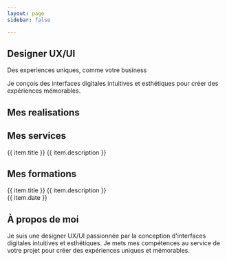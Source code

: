 ```yaml
---
layout: page
sidebar: false

---
```


<div class="px-6 md:px-12">
  <section
    id="hero"
    aria-labelledby="hero-heading"
    class="h-[calc(100vh-64px)] relative flex flex-col justify-center"
  >
    <div class="max-w-screen-xl mx-auto w-full px-4 sm:px-6 lg:px-8">
      <div class="flex flex-col md:flex-row gap-12 md:gap-20 items-center justify-center">
        <div class="flex-1 flex justify-center items-center text-center md:text-left">
          <div class="max-w-xl">
             <h1 id="hero-heading" class="text-4xl font-bold mb-4">Designer UX/UI</h1>
            <p class="text-4xl font-bold mb-4 text-secondary">Des experiences uniques, comme votre business</p>
            <p class="text-lg text-gray-700 mb-8">Je conçois des interfaces digitales intuitives et esthétiques pour créer des expériences mémorables.</p>
            <div class="flex flex-row gap-4 lg:gap-5 justify-center md:justify-start">
              <VPButton theme="brand" text="Explorer mes realisations" href="#mes-realisations"/>
              <VPButton theme="alt" text="Me contacter" href="https://www.linkedin.com/in/catherinevu436-78/"/>
            </div>
          </div>
        </div>
        <div class="flex-1 flex justify-center items-center relative mt-10 md:mt-0">
          <VPImage image="/ui_ux_designer.png" alt="UI UX Designer" class="z-10 w-80 h-80 md:w-96 md:h-96 object-contain"/>
          <VPImage image="/hero_image_background.png" alt="background_shape" class="-z-10 w-80 h-80 md:w-96 md:h-96 absolute object-contain"/>
        </div>
      </div>
    </div>
    <div class="absolute bottom-8 left-1/2 -translate-x-1/2">
       <a href="#mes-realisations">
        <VPImage image="/down_arrow.png" class="hidden md:flex w-12 h-12 hover:opacity-80 transition-opacity"/>
      </a>
    </div>
  </section>
  <section
    id="mes-realisations"
    aria-labelledby="realisations-heading"
    class="py-16 md:py-20"
  >
    <div class="max-w-screen-xl mx-auto px-4 sm:px-6 lg:px-8 flex flex-col items-center justify-center">
      <h2 id="realisations-heading" class="text-3xl text-center font-bold mb-12">Mes realisations</h2>
      <Carousel
        class="w-full max-w-5xl"
        :opts="{ loop: true, align: 'center' }"
        :plugins="[Autoplay({ delay: 4000, stopOnInteraction: false })]"
        @init-api="setApi"
      >
        <CarouselContent class="-ml-4"> <CarouselItem
            v-for="(item, index) in carousel_items"
            :key="index"
            class="pl-4 md:basis-1/2 lg:basis-1/3"
          >
              <Card class="overflow-hidden"> <CardContent class="flex items-center justify-center p-0">
                  <AspectRatio :ratio="16 / 9">
                    <a :href="item.href" target="_blank" rel="noopener noreferrer" class="block hover:opacity-90 transition-opacity">
                      <VPImage :image="item.img" alt="Project image" class="object-cover w-full h-full"/>
                      </a>
                  </AspectRatio>
                </CardContent>
                </Card>
          </CarouselItem>
        </CarouselContent>
        </Carousel>
    </div>
  </section>
  <section
    id="services"
    aria-labelledby="services-heading"
    class="py-16 md:py-20 bg-gray-50"
  >
    <div class="max-w-screen-xl mx-auto px-4 sm:px-6 lg:px-8 flex flex-col items-center justify-center">
      <h2 id="services-heading" class="text-3xl text-center font-bold mb-12">Mes services</h2>
      <div class="grid grid-cols-1 md:grid-cols-2 lg:grid-cols-3 gap-8 md:gap-10">
        <Card v-for="(item, index) in card_items" :key="index" class="flex flex-col">
          <CardHeader>
            <VPImage :image="item.img" alt="" class="w-full h-48 object-cover mb-4 rounded-t-lg"/>
            <CardTitle>{{ item.title }}</CardTitle>
            <CardDescription>{{ item.description }}</CardDescription>
          </CardHeader>
          </Card>
      </div>
      <div class="mt-12">
        <VPButton theme="brand" text="Discutons de votre projet" href="https://www.linkedin.com/in/catherinevu436-78/"/>
      </div>
    </div>
  </section>
  <section
    id="formations"
    aria-labelledby="formations-heading"
    class="py-16 md:py-20"
  >
    <div class="max-w-screen-xl mx-auto px-4 sm:px-6 lg:px-8 flex flex-col items-center justify-center">
      <h2 id="formations-heading" class="text-3xl text-center font-bold mb-12">Mes formations</h2>
      <div class="grid grid-cols-1 md:grid-cols-2 lg:grid-cols-3 gap-8 md:gap-10">
         <Card v-for="(item, index) in formations" :key="index" class="w-full flex flex-col">
          <CardHeader class="flex-grow"> <CardTitle>{{ item.title }}</CardTitle>
            <CardDescription>{{ item.description }}</CardDescription>
          </CardHeader>
          <CardContent> <div class="flex flex-row items-center pt-4 border-t border-gray-200 mt-4"> <VPImage :image="item.image" alt="Formation image" class="max-w-12 max-h-12 object-cover"/> <span class="ml-4 text-sm text-gray-600">{{ item.date }}</span> </div>
          </CardContent>
        </Card>
      </div>
    </div>
  </section>
  <section
    id="a-propos"
    aria-labelledby="about-heading"
    class="py-16 md:py-20 bg-gray-50"
  >
    <div class="max-w-screen-xl mx-auto px-4 sm:px-6 lg:px-8 flex flex-col items-center justify-center">
      <h2 id="about-heading" class="text-3xl text-center font-bold mb-12">À propos de moi</h2>
      <Card class="w-full max-w-4xl overflow-hidden"> <div class="flex flex-col md:flex-row items-center">
          <div class="flex-1 p-6 md:p-8"> <CardDescription class="text-lg mb-6"> Je suis une designer UX/UI passionnée par la conception d'interfaces digitales intuitives et esthétiques. Je mets mes compétences au service de votre projet pour créer des expériences uniques et mémorables.
            </CardDescription>
            <VPButton theme="brand" text="Me contacter" href="https://www.linkedin.com/in/catherinevu436-78/"/>
          </div>
          <div class="w-full md:w-1/3 lg:w-1/2 flex-shrink-0">
             <AspectRatio :ratio="1 / 1" class="bg-gray-100">
               <VPImage image="/ui_ux_designer.png" alt="Portrait de Catherine Vu" class="object-cover w-full h-full"/>
             </AspectRatio>
          </div>
        </div>
      </Card>
    </div>
  </section>
</div>



<script setup lang="ts">
import { Card, CardContent, CardHeader, CardTitle, CardDescription } from '@/components/ui/card'
import { AspectRatio } from '@/components/ui/aspect-ratio'
import { ref, watch } from 'vue'
import { VPButton, VPImage } from 'vitepress/theme'
import { Carousel, CarouselContent, CarouselItem, type CarouselApi, type EmblaCarouselType, type EmblaEventType } from '@/components/ui/carousel'
import Autoplay from 'embla-carousel-autoplay'
import { watchOnce } from '@vueuse/core'

const api = ref<CarouselApi>()
let cleanupTween: (() => void) | null = null; // Store cleanup function

function setApi(val: CarouselApi) {
  api.value = val
}

// --- Embla Scale Tween Logic ---
const TWEEN_FACTOR_BASE = 0.52 // Adjust this to control scale difference (lower = less difference)
let tweenFactor = 0
let tweenNodes: HTMLElement[] = []

const numberWithinRange = (number: number, min: number, max: number): number =>
  Math.min(Math.max(number, min), max)

const setupTweenScale = (emblaApi: EmblaCarouselType): { cleanup: () => void } => {
  tweenNodes = emblaApi.slideNodes() // Get slide nodes

  const setTweenFactor = (): void => {
      // Base tween factor multiplied by the number of snaps
      tweenFactor = TWEEN_FACTOR_BASE * emblaApi.scrollSnapList().length
  }

  const tweenScale = (
    eventName?: EmblaEventType
  ): void => {
    const engine = emblaApi.internalEngine()
    const scrollProgress = emblaApi.scrollProgress()
    const slidesInView = emblaApi.slidesInView()
    const isScrollEvent = eventName === 'scroll'

    emblaApi.scrollSnapList().forEach((scrollSnap, snapIndex) => {
      let diffToTarget = scrollSnap - scrollProgress
      const slidesInSnap = engine.slideRegistry[snapIndex]

      slidesInSnap.forEach((slideIndex) => {
        if (isScrollEvent && !slidesInView.includes(slideIndex)) return

        if (engine.options.loop) {
          engine.slideLooper.loopPoints.forEach((loopItem) => {
            const target = loopItem.target()

            if (slideIndex === loopItem.index && target !== 0) {
              const sign = Math.sign(target)

              if (sign === -1) {
                diffToTarget = scrollSnap - (1 + scrollProgress)
              }
              if (sign === 1) {
                diffToTarget = scrollSnap + (1 - scrollProgress)
              }
            }
          })
        }

        const tweenValue = 1 - Math.abs(diffToTarget * tweenFactor)
        const scale = numberWithinRange(tweenValue, 0, 1).toString()
        const tweenNode = tweenNodes[slideIndex]
        tweenNode.style.flexBasis = `scale(${scale})`
      })
    })
  }

  // Initial setup
  setTweenFactor()
  tweenScale()

  // Add listeners
  emblaApi
    .on('reInit', setTweenFactor)
    .on('reInit', tweenScale)
    .on('scroll', tweenScale)
    .on('slideFocus', tweenScale) // Use slideFocus for better active state handling

  // Return cleanup function
  return {
      cleanup: (): void => {
          tweenNodes.forEach((slide) => slide.removeAttribute('style')) // Remove styles on cleanup
          // Important: Remove listeners to prevent memory leaks
          emblaApi
            .off('reInit', setTweenFactor)
            .off('reInit', tweenScale)
            .off('scroll', tweenScale)
            .off('slideFocus', tweenScale)
      }
  }
}

// Watch for API initialization
watchOnce(api, (emblaApi) => {
  if (!emblaApi) return;
  const { cleanup } = setupTweenScale(emblaApi);
  cleanupTween = cleanup; // Store cleanup function
});

// Ensure cleanup happens when the component unmounts or api changes
watch(api, (newApi, oldApi, onInvalidate) => {
    if (cleanupTween) {
        cleanupTween(); // Clean up previous instance listeners/styles
        cleanupTween = null;
    }
    if (newApi) {
        const { cleanup } = setupTweenScale(newApi);
        cleanupTween = cleanup; // Store new cleanup function
    }
    // Vue's watch cleanup registration
    onInvalidate(() => {
        if (cleanupTween) {
            cleanupTween();
        }
    });
});

// --- Carousel Items Data ---
const carousel_items = [
  {
    img: "/Accueil_sizodor.png",
    href: "https://www.figma.com/proto/nMsZgDg1NYrGEVm3zODKfm/Sizodor?page-id=69%3A1261&node-id=67-443&viewport=1848%2C878%2C0.06&t=rGdaUooJefCVKPsx-1&scaling=scale-down&content-scaling=fixed&starting-point-node-id=67%3A443",
  },
  {
    img: "/Accueil_the.png",
    href: "https://www.behance.net/gallery/153322811/Maquette-site-vitrine-fictifs-Ths-du-Monde",
  },
  {
    img: "/Accueil_mariee_sauvage_coupe.webp",
    href: "https://www.figma.com/proto/VNwXG9a8Bi28nGVvRSekyA/Mari%C3%A9e-Sauvage?page-id=60%3A38&node-id=337-228&viewport=231%2C171%2C0.03&t=G3Cc01n2qlgEXg0R-1&scaling=scale-down&content-scaling=z",
  }
]

const card_items = [
  {
    title: "UX Design",
    description: "Je conçois des parcours intuitifs et fluides grâce à une approche centrée sur l'utilisateur.",
    img: "/ui_ux_designer.png",
  },
  {
    title: "UI Design",
    description: "Je transforme vos idées en interfaces modernes qui séduisent vos clients et boostent votre image de marque",
    img: "/ui_ux_designer.png",
  },
  {
    title: "Design system",
    description: "Je développe des composants évolutifs qui unifient l’expérience digitale et renforcent l’identité de marque.",
    img: "/ui_ux_designer.png",
  }
]

const formations = [
  {
    date: "Janvier 2025 - aujourd'hui",
    title: "Certification Google designer ux",
    description: "Fondamentaux du design ux",
    image: "/google.png",
  },
  {
    date: "Janvier - Décembre 2022",
    title: "Titre professionnel Concepteur Designer UI",
    description: "Fondamentaux du design graphique, typographie, identité visuelle et introduction au design d'interface.",
    image: "/online_forma_pro.png",
  },
  {
    date: "Septembre 2019 - Juillet 2021",
    title: "BTS SNIR",
    description: "application et apprentissage de l'informatique",
    image: "/bts_snir.png",
  }
]
</script>
